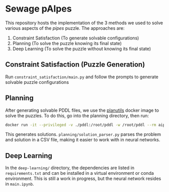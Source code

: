 # Sewage pAIpes

This repository hosts the implementation of the 3 methods we used to solve various aspects of the _pipes_ puzzle. The approaches are:

1. Constraint Satisfaction (To generate solvable configurations)
2. Planning (To solve the puzzle knowing its final state)
3. Deep Learning (To solve the puzzle without knowing its final state)

## Constraint Satisfaction (Puzzle Generation)

Run `constraint_satisfaction/main.py` and follow the prompts to generate solvable puzzle configurations

## Planning

After generating solvable PDDL files, we use the [planutils](https://github.com/AI-Planning/planutils) docker image to
solve the puzzles. To do this, go into the planning directory, then run:

```bash
docker run -it --privileged -v ./pddl:/root/pddl -w /root/pddl --rm aiplanning/planutils:latest bash -c "source ./generate_solutions"
```

This generates solutions. `planning/solution_parser.py` parses the problem and solution in a CSV file, making it easier to work
with in neural networks.

## Deep Learning

In the `deep-learning/` directory, the dependencies are listed in `requirements.txt` and can be installed in a virtual environment or conda environment. This is still a work in progress, but the neural network resides in `main.ipynb`.
